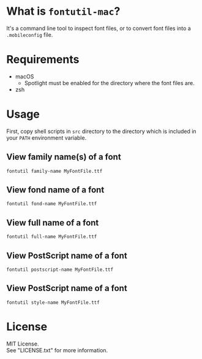 # What is `fontutil-mac`?

It's a command line tool to inspect font files, or to convert font files into a `.mobileconfig` file.


# Requirements

- macOS
  * Spotlight must be enabled for the directory where the font files are.
- zsh


# Usage

First, copy shell scripts in `src` directory to the directory which is included in your `PATH` environment variable.


## View family name(s) of a font

```console
fontutil family-name MyFontFile.ttf
```

## View fond name of a font

```console
fontutil fond-name MyFontFile.ttf
```

## View full name of a font

```console
fontutil full-name MyFontFile.ttf
```

## View PostScript name of a font

```console
fontutil postscript-name MyFontFile.ttf
```

## View PostScript name of a font

```console
fontutil style-name MyFontFile.ttf
```


# License

MIT License.  
See "LICENSE.txt" for more information.
